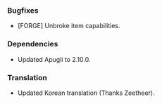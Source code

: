 ### Bugfixes
- [FORGE] Unbroke item capabilities.

### Dependencies
- Updated Apugli to 2.10.0.

### Translation
- Updated Korean translation (Thanks Zeetheer).